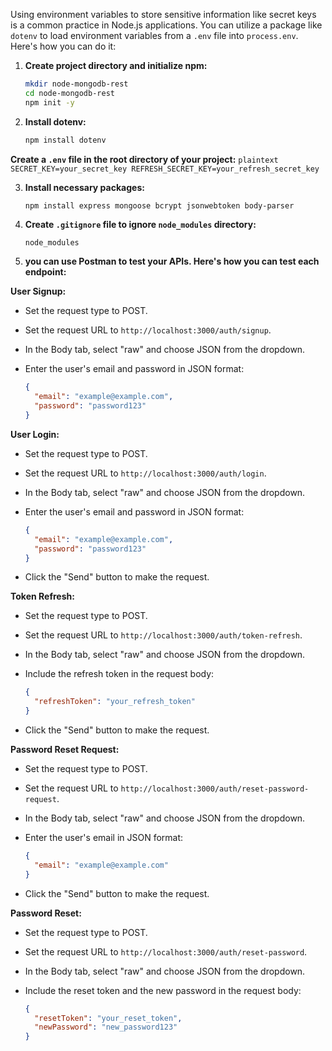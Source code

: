 

Using environment variables to store sensitive information like secret keys is a common practice in Node.js applications. You can utilize a package like `dotenv` to load environment variables from a `.env` file into `process.env`. Here's how you can do it:

1. **Create project directory and initialize npm:**
    ```bash
    mkdir node-mongodb-rest
    cd node-mongodb-rest
    npm init -y
    ```
    
2. **Install dotenv:**
    ```bash
    npm install dotenv
    ```

 **Create a `.env` file in the root directory of your project:**
    ```plaintext
    SECRET_KEY=your_secret_key
    REFRESH_SECRET_KEY=your_refresh_secret_key
    ```


3. **Install necessary packages:**
    ```bash
    npm install express mongoose bcrypt jsonwebtoken body-parser
    ```

4. **Create `.gitignore` file to ignore `node_modules` directory:**
    ```
    node_modules
    ```
5. **you can use Postman to test your APIs. Here's how you can test each endpoint:**

 **User Signup:**

   - Set the request type to POST.
   - Set the request URL to `http://localhost:3000/auth/signup`.
   - In the Body tab, select "raw" and choose JSON from the dropdown.
   - Enter the user's email and password in JSON format:

     ```json
     {
       "email": "example@example.com",
       "password": "password123"
     }
     ```

  

**User Login:**

   - Set the request type to POST.
   - Set the request URL to `http://localhost:3000/auth/login`.
   - In the Body tab, select "raw" and choose JSON from the dropdown.
   - Enter the user's email and password in JSON format:

     ```json
     {
       "email": "example@example.com",
       "password": "password123"
     }
     ```

   - Click the "Send" button to make the request.

**Token Refresh:**

   - Set the request type to POST.
   - Set the request URL to `http://localhost:3000/auth/token-refresh`.
   - In the Body tab, select "raw" and choose JSON from the dropdown.
   - Include the refresh token in the request body:

     ```json
     {
       "refreshToken": "your_refresh_token"
     }
     ```

   - Click the "Send" button to make the request.

**Password Reset Request:**

   - Set the request type to POST.
   - Set the request URL to `http://localhost:3000/auth/reset-password-request`.
   - In the Body tab, select "raw" and choose JSON from the dropdown.
   - Enter the user's email in JSON format:

     ```json
     {
       "email": "example@example.com"
     }
     ```

   - Click the "Send" button to make the request.

**Password Reset:**

   - Set the request type to POST.
   - Set the request URL to `http://localhost:3000/auth/reset-password`.
   - In the Body tab, select "raw" and choose JSON from the dropdown.
   - Include the reset token and the new password in the request body:

     ```json
     {
       "resetToken": "your_reset_token",
       "newPassword": "new_password123"
     }
     ```

   

